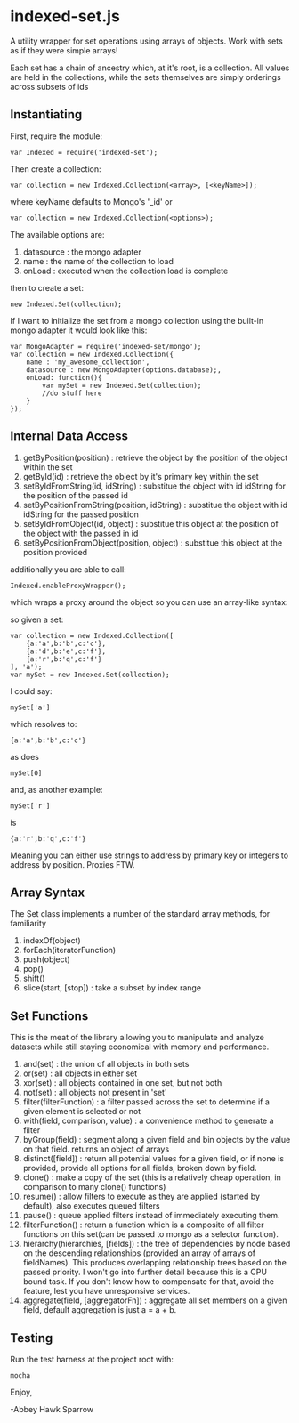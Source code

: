 indexed-set.js
==============
A utility wrapper for set operations using arrays of objects. Work with sets as if they were simple arrays!

Each set has a chain of ancestry which, at it's root, is a collection. All values are held in the collections, while the sets themselves are simply orderings across subsets of ids

Instantiating
-------------

First, require the module:

    var Indexed = require('indexed-set');
    
Then create a collection:

    var collection = new Indexed.Collection(<array>, [<keyName>]);

where keyName defaults to Mongo's '_id' or

    var collection = new Indexed.Collection(<options>);
    
The available options are:

1. datasource : the mongo adapter
2. name : the name of the collection to load
3. onLoad : executed when the collection load is complete

then to create a set:

    new Indexed.Set(collection);
    
If I want to initialize the set from a mongo collection using the built-in mongo adapter it would look like this:

    var MongoAdapter = require('indexed-set/mongo');
    var collection = new Indexed.Collection({
        name : 'my_awesome_collection',
        datasource : new MongoAdapter(options.database);,
        onLoad: function(){
            var mySet = new Indexed.Set(collection);
            //do stuff here
        }
    });

Internal Data Access
--------------------
1. getByPosition(position) : retrieve the object by the position of the object within the set
2. getById(id) : retrieve the object by it's primary key within the set
3. setByIdFromString(id, idString) : substitue the object with id idString for the position of the passed id
4. setByPositionFromString(position, idString) : substitue the object with id idString for the passed position
5. setByIdFromObject(id, object) : substitue this object at the position of the object with the passed in id
6. setByPositionFromObject(position, object) : substitue this object at the position provided

additionally you are able to call:

    Indexed.enableProxyWrapper();
    
which wraps a proxy around the object so you can use an array-like syntax:

so given a set:

    var collection = new Indexed.Collection([
        {a:'a',b:'b',c:'c'},
        {a:'d',b:'e',c:'f'},
        {a:'r',b:'q',c:'f'}
    ], 'a');
    var mySet = new Indexed.Set(collection);
    
I could say:

    mySet['a']
    
which resolves to:

    {a:'a',b:'b',c:'c'}
    
as does

    mySet[0]
    
and, as another example:
    
    mySet['r']
    
is

    {a:'r',b:'q',c:'f'}
    
Meaning you can either use strings to address by primary key or integers to address by position. Proxies FTW.

Array Syntax
------------
The Set class implements a number of the standard array methods, for familiarity

1. indexOf(object)
2. forEach(iteratorFunction)
3. push(object)
4. pop()
5. shift()
6. slice(start, [stop]) : take a subset by index range

Set Functions
-------------
This is the meat of the library allowing you to manipulate and analyze datasets while still staying economical with memory and performance.

1. and(set) : the union of all objects in both sets
2. or(set) : all objects in either set
3. xor(set) : all objects contained in one set, but not both
4. not(set) : all objects not present in 'set'
5. filter(filterFunction) : a filter passed across the set to determine if a given element is selected or not
6. with(field, comparison, value) : a convenience method to generate a filter
7. byGroup(field) : segment along a given field and bin objects by the value on that field. returns an object of arrays
8. distinct([field]) : return all potential values for a given field, or if none is provided, provide all options for all fields, broken down by field.
9. clone() : make a copy of the set (this is a relatively cheap operation, in comparison to many clone() functions)
10. resume() : allow filters to execute as they are applied (started by default), also executes queued filters
11. pause() : queue applied filters instead of immediately executing them.
12. filterFunction() : return a function which is a composite of all filter functions on this set(can be passed to mongo as a selector function).
13. hierarchy(hierarchies, [fields]) : the tree of dependencies by node based on the descending relationships (provided an array of arrays of fieldNames). This produces overlapping relationship trees based on the passed priority. I won't go into further detail because this is a CPU bound task. If you don't know how to compensate for that, avoid the feature, lest you have unresponsive services.
14. aggregate(field, [aggregatorFn]) : aggregate all set members on a given field, default aggregation is just a = a + b.

Testing
-------

Run the test harness at the project root with:

    mocha

Enjoy,

-Abbey Hawk Sparrow